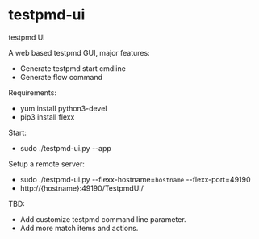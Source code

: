 # testpmd-ui
testpmd UI

A web based testpmd GUI, major features:

- Generate testpmd start cmdline
- Generate flow command

Requirements:

- yum install python3-devel
- pip3 install flexx

Start:

- sudo ./testpmd-ui.py --app

Setup a remote server:

- sudo ./testpmd-ui.py --flexx-hostname=`hostname` --flexx-port=49190
- http://{hostname}:49190/TestpmdUI/

TBD:

- Add customize testpmd command line parameter.
- Add more match items and actions.
